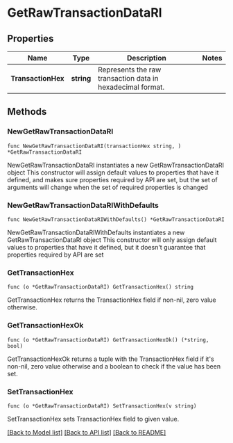 # GetRawTransactionDataRI

## Properties

Name | Type | Description | Notes
------------ | ------------- | ------------- | -------------
**TransactionHex** | **string** | Represents the raw transaction data in hexadecimal format. | 

## Methods

### NewGetRawTransactionDataRI

`func NewGetRawTransactionDataRI(transactionHex string, ) *GetRawTransactionDataRI`

NewGetRawTransactionDataRI instantiates a new GetRawTransactionDataRI object
This constructor will assign default values to properties that have it defined,
and makes sure properties required by API are set, but the set of arguments
will change when the set of required properties is changed

### NewGetRawTransactionDataRIWithDefaults

`func NewGetRawTransactionDataRIWithDefaults() *GetRawTransactionDataRI`

NewGetRawTransactionDataRIWithDefaults instantiates a new GetRawTransactionDataRI object
This constructor will only assign default values to properties that have it defined,
but it doesn't guarantee that properties required by API are set

### GetTransactionHex

`func (o *GetRawTransactionDataRI) GetTransactionHex() string`

GetTransactionHex returns the TransactionHex field if non-nil, zero value otherwise.

### GetTransactionHexOk

`func (o *GetRawTransactionDataRI) GetTransactionHexOk() (*string, bool)`

GetTransactionHexOk returns a tuple with the TransactionHex field if it's non-nil, zero value otherwise
and a boolean to check if the value has been set.

### SetTransactionHex

`func (o *GetRawTransactionDataRI) SetTransactionHex(v string)`

SetTransactionHex sets TransactionHex field to given value.



[[Back to Model list]](../README.md#documentation-for-models) [[Back to API list]](../README.md#documentation-for-api-endpoints) [[Back to README]](../README.md)


